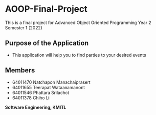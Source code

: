 # AOOP-Final-Project
This is a final project for Advanced Object Oriented Programming
Year 2 Semester 1 (2022)

## Purpose of the Application

- This application will help you to find parties to your desired events


## Members

- 64011470 Natchapon Manachaiprasert
- 64011655 Teerapat Wataanamanont
- 64011546 Phattara Srilachot
- 64011378 Chiho Li

**Software Engineering, KMITL**
